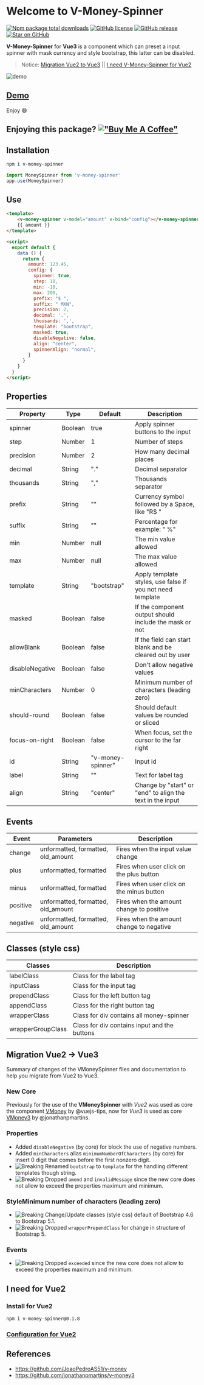 # Welcome to V-Money-Spinner
[![Npm package total downloads](https://badgen.net/npm/dt/v-money-spinner)](https://npmjs.ccom/package/express) [![GitHub license](https://img.shields.io/github/license/Naereen/StrapDown.js.svg)](https://github.com/joserick/v-money-spinner/blob/master/LICENSE) [![GitHub release](https://img.shields.io/github/release/joserick/v-money-spinner.svg)](https://gitHub.com/joserick/v-money-spinner/releases/) [![Star on GitHub](https://img.shields.io/github/stars/joserick/v-money-spinner?style=social)](https://github.com/joserick/v-money-spinner/stargazers)

**V-Money-Spinner** for **Vue3** is a component which can preset a input spinner with mask currency and style bootstrap, this latter can be disabled.

> Notice: [Migration Vue2 to Vue3](https://github.com/joserick/v-money-spinner#migration-vue2---vue3) || [I need V-Money-Spinner for Vue2](https://github.com/joserick/v-money-spinner#i-need-for-vue2)

![demo](https://joserick.com/v_money_spinner/spinner.gif)

## [Demo](https://joserick.com/v_money_spinner/)
Enjoy :smile:
## Enjoying this package? [!["Buy Me A Coffee"](https://www.buymeacoffee.com/assets/img/custom_images/orange_img.png)](https://www.buymeacoffee.com/joserick)

## Installation
```bash
npm i v-money-spinner
```
```js
import MoneySpinner from 'v-money-spinner'
app.use(MoneySpinner)
```

## Use
```html
<template>
    <v-money-spinner v-model="amount" v-bind="config"></v-money-spinner>
    {{ amount }}
</template>

<script>
  export default {
    data () {
      return {
        amount: 123.45,
        config: {
          spinner: true,
          step: 10,
          min: -10,
          max: 200,
          prefix: "$ ",
          suffix: " MXN",
          precision: 2,
          decimal: '.',
          thousands: ',',
          template: "bootstrap",
          masked: true,
          disableNegative: false,
          align: "center",
          spinnerAlign: "normal",
        }
      }
    }
  }
</script>
```

## Properties
| Property       | Type    | Default                 | Description                                                 |
|----------------|---------|-------------------------|-------------------------------------------------------------|
| spinner        | Boolean | true                    | Apply spinner buttons to the input                          |
| step           | Number  | 1                       | Number of steps                                             |
| precision      | Number  | 2                       | How many decimal places                                     |
| decimal        | String  | "."                     | Decimal separator                                           |
| thousands      | String  | ","                     | Thousands separator                                         |
| prefix         | String  | ""                      | Currency symbol followed by a Space, like "R$ "             |
| suffix         | String  | ""                      | Percentage for example: " %"                                |
| min            | Number  | null                    | The min value allowed                                       |
| max            | Number  | null                    | The max value allowed                                       |
| template       | String  | "bootstrap"             | Apply template styles, use false if you not need template   |
| masked         | Boolean | false                   | If the component output should include the mask or not      |
| allowBlank     | Boolean | false                   | If the field can start blank and be cleared out by user     |
| disableNegative| Boolean | false                   | Don't allow negative values                                 |
| minCharacters  | Number  | 0                       | Minimum number of characters (leading zero)                 |
| should-round   | Boolean | false                   | Should default values be rounded or sliced                  |
| focus-on-right | Boolean | false                   | When focus, set the cursor to the far right                 |
| id             | String  | "v-money-spinner"       | Input id                                                    |
| label          | String  | ""                      | Text for label tag                                          |
| align          | String  | "center"                | Change by "start" or "end" to align the text in the input   |


## Events
| Event          | Parameters                         | Description                                                |
|----------------|------------------------------------|------------------------------------------------------------|
| change         | unformatted, formatted, old_amount | Fires when the input value change                          |
| plus           | unformatted, formatted             | Fires when user click on the plus button                   |
| minus          | unformatted, formatted             | Fires when user click on the minus button                  |
| positive       | unformatted, formatted, old_amount | Fires when the amount change to positive                   |
| negative       | unformatted, formatted, old_amount | Fires when the amount change to negative                   |


## Classes (style css)
| Classes             | Description                                                                                |
|---------------------|--------------------------------------------------------------------------------------------|
| labelClass          | Class for the label tag                                                                    |
| inputClass          | Class for the input tag                                                                    |
| prependClass        | Class for the left button tag                                                              |
| appendClass         | Class for the right button tag                                                             |
| wrapperClass        | Class for div contains all money-spinner                                                   |
| wrapperGroupClass   | Class for div contains input and the buttons                                               |

## Migration Vue2 -> Vue3
Summary of changes of the VMoneySpinner files and documentation to help you migrate from Vue2 to Vue3.

### New Core
Previously for the use of the **VMoneySpinner** with *Vue2* was used as core the component [VMoney](https://github.com/vuejs-tips/v-money) by @vuejs-tips, now for *Vue3* is used as core [VMoney3](https://github.com/jonathanpmartins/v-money3) by @jonathanpmartins.

### Properties
 - Added `disableNegative` (by core) for block the use of negative numbers.
 - Added `minCharacters` alias `minimumNumberOfCharacters` (by core) for insert 0 digit that comes before the first nonzero digit.
 - ![Breaking](https://img.shields.io/badge/-Breaking-dc3545.svg) Renamed `bootstrap` to `template` for the handling different
   templates though string.
 - ![Breaking](https://img.shields.io/badge/-Breaking-dc3545.svg) Dropped `amend`  and `invalidMessage` since the new core does not allow to exceed the properties maximum and minimum.

### StyleMinimum number of characters (leading zero)
 - ![Breaking](https://img.shields.io/badge/-Breaking-dc3545.svg) Change/Update classes (style css) default of Bootstrap 4.6 to Bootstrap 5.1.
 - ![Breaking](https://img.shields.io/badge/-Breaking-dc3545.svg) Dropped `wrapperPrependClass` for change in structure of Bootstrap 5.

### Events
 - ![Breaking](https://img.shields.io/badge/-Breaking-dc3545.svg) Dropped `exceeded`  since the new core does not allow to exceed the properties maximum and minimum.

## I need for Vue2
### Install for Vue2
```bash
npm i v-money-spinner@0.1.8
```

### [Configuration for Vue2](https://github.com/joserick/v-money-spinner/tree/v0.1.8)

## References

 - https://github.com/JoaoPedroAS51/v-money
 - https://github.com/jonathanpmartins/v-money3
